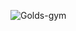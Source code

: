 ![Golds-gym](https://user-images.githubusercontent.com/75903935/221419846-4e679ec2-0100-470a-9225-ee4e42da0857.png)
